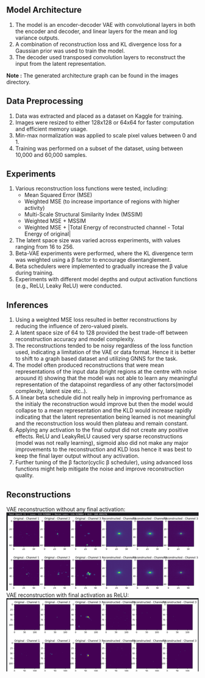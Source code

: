 ## Model Architecture

1. The model is an encoder-decoder VAE with convolutional layers in both the encoder and decoder, and linear layers for the mean and log variance outputs.
2. A combination of reconstruction loss and KL divergence loss for a Gaussian prior was used to train the model.
3. The decoder used transposed convolution layers to reconstruct the input from the latent representation.

**Note :** The generated architecture graph can be found in the images directory. 

## Data Preprocessing

1. Data was extracted and placed as a dataset on Kaggle for training.
2. Images were resized to either 128x128 or 64x64 for faster computation and efficient memory usage.
3. Min-max normalization was applied to scale pixel values between 0 and 1.
5. Training was performed on a subset of the dataset, using between 10,000 and 60,000 samples.

## Experiments

1. Various reconstruction loss functions were tested, including:
    - Mean Squared Error (MSE)
    - Weighted MSE (to increase importance of regions with higher activity)
    - Multi-Scale Structural Similarity Index (MSSIM)
    - Weighted MSE + MSSIM
    - Weighted MSE + |Total Energy of reconstructed channel - Total Energy of original|
2. The latent space size was varied across experiments, with values ranging from 16 to 256.
3. Beta-VAE experiments were performed, where the KL divergence term was weighted using a β factor to encourage disentanglement.
4. Beta schedulers were implemented to gradually increase the β value during training.
5. Experiments with different model depths and output activation functions (e.g., ReLU, Leaky ReLU) were conducted.

## Inferences

1. Using a weighted MSE loss resulted in better reconstructions by reducing the influence of zero-valued pixels.
2. A latent space size of 64 to 128 provided the best trade-off between reconstruction accuracy and model complexity.
3. The reconstructions tended to be noisy regardless of the loss function used, indicating a limitation of the VAE or data format. Hence it is better to shift to a graph based dataset and utilizing GNNS for the task.
4. The model often produced reconstructions that were mean representations of the input data (bright regions at the centre with noise arouund it) showing that the model was not able to learn any meaningful representation of the datapoinst regardless of any other factors(model complexity, latent size etc..).
5. A linear beta schedule did not really help in improving perfromance as the initialy the reconstruction would improve but then the model would collapse to a mean representation and the KLD would increase rapidly indicating that the latent representation being learned is not meaningful and the reconstruction loss would then plateau and remain constant.
6. Applying any activation to the final output did not create any positive effects. ReLU and LeakyReLU caused very sparse reconstructions (model was not really learning), sigmoid also did not make any major improvements to the reconstruction and KLD loss hence it was best to keep the final layer output without any activation. 
7. Further tuning of the β factor(cyclic β scheduler), using advanced loss functions might help mitigate the noise and improve reconstruction quality.

## Reconstructions
VAE reconstruction without any final activation: 
![VAE without any final activation](./images/recon1.png)
VAE reconstruction with final activation as ReLU: 
![VAE with final activation as ReLU](./images/recon2.png)


